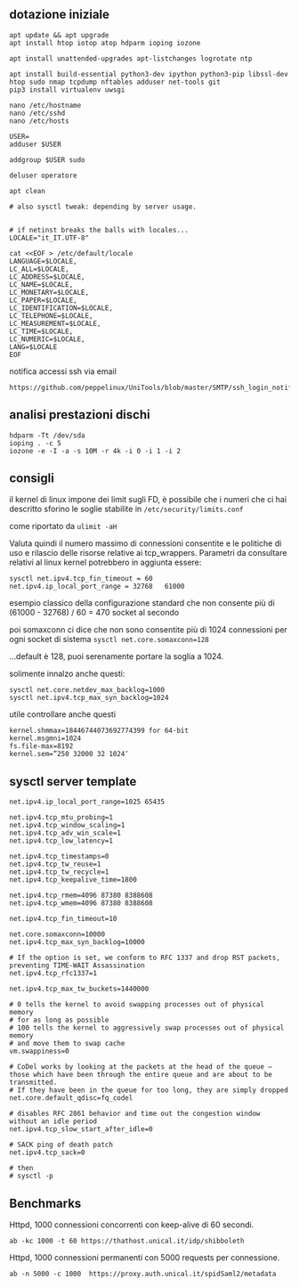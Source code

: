 dotazione iniziale
-----
````
apt update && apt upgrade
apt install htop iotop atop hdparm ioping iozone

apt install unattended-upgrades apt-listchanges logrotate ntp

apt install build-essential python3-dev ipython python3-pip libssl-dev htop sudo nmap tcpdump nftables adduser net-tools git
pip3 install virtualenv uwsgi

nano /etc/hostname
nano /etc/sshd
nano /etc/hosts

USER=
adduser $USER

addgroup $USER sudo

deluser operatore

apt clean

# also sysctl tweak: depending by server usage.


# if netinst breaks the balls with locales...
LOCALE="it_IT.UTF-8"

cat <<EOF > /etc/default/locale
LANGUAGE=$LOCALE,
LC_ALL=$LOCALE,
LC_ADDRESS=$LOCALE,
LC_NAME=$LOCALE,
LC_MONETARY=$LOCALE,
LC_PAPER=$LOCALE,
LC_IDENTIFICATION=$LOCALE,
LC_TELEPHONE=$LOCALE,
LC_MEASUREMENT=$LOCALE,
LC_TIME=$LOCALE,
LC_NUMERIC=$LOCALE,
LANG=$LOCALE
EOF

````

notifica accessi ssh via email
````
https://github.com/peppelinux/UniTools/blob/master/SMTP/ssh_login_notification.md
````

analisi prestazioni dischi
--------------------------
````
hdparm -Tt /dev/sda
ioping . -c 5
iozone -e -I -a -s 10M -r 4k -i 0 -i 1 -i 2
````

consigli
--------
il kernel di linux impone dei limit sugli FD, è possibile che i numeri che ci hai descritto sforino le soglie stabilite in
`/etc/security/limits.conf`

come riportato da
`ulimit -aH`

Valuta quindi il numero massimo di connessioni consentite e le politiche di uso e rilascio delle risorse relative ai tcp_wrappers.
Parametri da consultare relativi al linux kernel potrebbero in aggiunta essere:

````
sysctl net.ipv4.tcp_fin_timeout = 60
net.ipv4.ip_local_port_range = 32768   61000
````

esempio classico della configurazione standard che non consente più di
(61000 - 32768) / 60 = 470 socket al secondo

poi somaxconn ci dice che non sono consentite più di 1024 connessioni per ogni socket di sistema
`sysctl net.core.somaxconn=128`

...default è 128, puoi serenamente portare la soglia a 1024.

solimente innalzo anche questi:
````
sysctl net.core.netdev_max_backlog=1000
sysctl net.ipv4.tcp_max_syn_backlog=1024
````

utile controllare anche questi
````
kernel.shmmax=18446744073692774399 for 64-bit
kernel.msgmni=1024
fs.file-max=8192
kernel.sem=”250 32000 32 1024″
````

sysctl server template
----------------------

````
net.ipv4.ip_local_port_range=1025 65435

net.ipv4.tcp_mtu_probing=1
net.ipv4.tcp_window_scaling=1
net.ipv4.tcp_adv_win_scale=1
net.ipv4.tcp_low_latency=1

net.ipv4.tcp_timestamps=0 
net.ipv4.tcp_tw_reuse=1 
net.ipv4.tcp_tw_recycle=1 
net.ipv4.tcp_keepalive_time=1800 

net.ipv4.tcp_rmem=4096 87380 8388608
net.ipv4.tcp_wmem=4096 87380 8388608

net.ipv4.tcp_fin_timeout=10

net.core.somaxconn=10000
net.ipv4.tcp_max_syn_backlog=10000

# If the option is set, we conform to RFC 1337 and drop RST packets, preventing TIME-WAIT Assassination
net.ipv4.tcp_rfc1337=1

net.ipv4.tcp_max_tw_buckets=1440000

# 0 tells the kernel to avoid swapping processes out of physical memory
# for as long as possible
# 100 tells the kernel to aggressively swap processes out of physical memory
# and move them to swap cache
vm.swappiness=0

# CoDel works by looking at the packets at the head of the queue — those which have been through the entire queue and are about to be transmitted.
# If they have been in the queue for too long, they are simply dropped
net.core.default_qdisc=fq_codel

# disables RFC 2861 behavior and time out the congestion window without an idle period
net.ipv4.tcp_slow_start_after_idle=0

# SACK ping of death patch
net.ipv4.tcp_sack=0

# then
# sysctl -p
````

Benchmarks
----------

Httpd, 1000 connessioni concorrenti con keep-alive di 60 secondi.
````
ab -kc 1000 -t 60 https://thathost.unical.it/idp/shibboleth
````

Httpd, 1000 connessioni permanenti con 5000 requests per connessione.
````
ab -n 5000 -c 1000  https://proxy.auth.unical.it/spidSaml2/metadata
````

